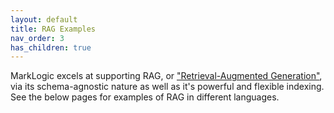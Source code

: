 ```yaml
---
layout: default
title: RAG Examples
nav_order: 3
has_children: true
---
```


MarkLogic excels at supporting RAG, or ["Retrieval-Augmented Generation"](https://python.langchain.com/docs/tutorials/rag/),
via its schema-agnostic nature as well as it's powerful and flexible indexing. See the below pages for examples of RAG
in different languages. 
